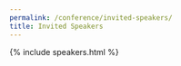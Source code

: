 ```yaml
---
permalink: /conference/invited-speakers/
title: Invited Speakers
---
```


{% include speakers.html %}